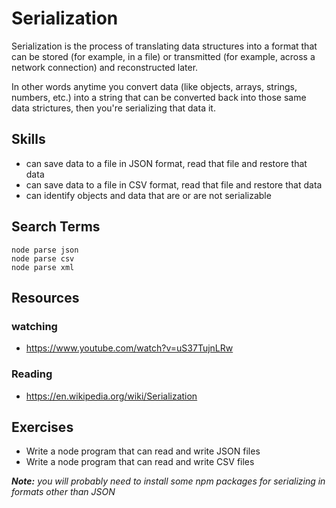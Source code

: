 # Serialization

Serialization is the process of translating data structures into a format that
can be stored (for example, in a file) or transmitted (for example, across a
network connection) and reconstructed later.

In other words anytime you convert data (like objects, arrays, strings, numbers,
etc.) into a string that can be converted back into those same data strictures,
then you're serializing that data it.


## Skills

- can save data to a file in JSON format, read that file and restore that data
- can save data to a file in CSV format, read that file and restore that data
- can identify objects and data that are or are not serializable


## Search Terms

```
node parse json
node parse csv
node parse xml
```


## Resources

### watching

- https://www.youtube.com/watch?v=uS37TujnLRw

### Reading

- https://en.wikipedia.org/wiki/Serialization



## Exercises

- Write a node program that can read and write JSON files
- Write a node program that can read and write CSV files

___Note:__ you will probably need to install some npm packages for serializing
in formats other than JSON_
